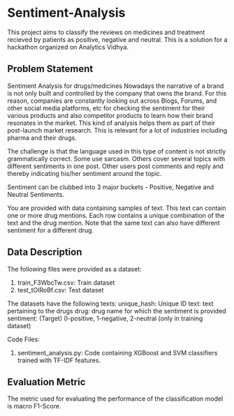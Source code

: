 # Sentiment-Analysis
This project aims to classify the reviews on medicines and treatment recieved by patients as positive, negative and neutral. This is a solution for a hackathon organized on Analytics Vidhya.

## Problem Statement
Sentiment Analysis for drugs/medicines
Nowadays the narrative of a brand is not only built and controlled by the company that owns the brand. For this reason, companies are constantly looking out across Blogs, Forums, and other social media platforms, etc for checking the sentiment for their various products and also competitor products to learn how their brand resonates in the market. This kind of analysis helps them as part of their post-launch market research. This is relevant for a lot of industries including pharma and their drugs.

The challenge is that the language used in this type of content is not strictly grammatically correct. Some use sarcasm. Others cover several topics with different sentiments in one post. Other users post comments and reply and thereby indicating his/her sentiment around the topic.

Sentiment can be clubbed into 3 major buckets - Positive, Negative and Neutral Sentiments.

You are provided with data containing samples of text. This text can contain one or more drug mentions. Each row contains a unique combination of the text and the drug mention. Note that the same text can also have different sentiment for a different drug.

## Data Description
The following files were provided as a dataset:
1. train_F3WbcTw.csv: Train dataset
2. test_tOlRoBf.csv: Test dataset

The datasets have the following texts:
unique_hash:	Unique ID
text:	text pertaining to the drugs
drug:	drug name for which the sentiment is provided
sentiment:	(Target) 0-positive, 1-negative, 2-neutral (only in training dataset)

Code Files:
1. sentiment_analysis.py: Code containing XGBoost and SVM classifiers trained with TF-IDF features.

## Evaluation Metric
The metric used for evaluating the performance of the classification model is macro F1-Score.
